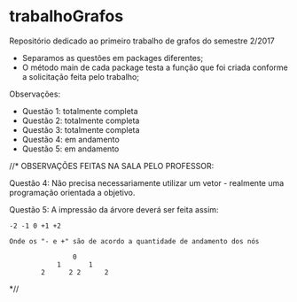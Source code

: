 # trabalhoGrafos

Repositório dedicado ao primeiro trabalho de grafos do semestre 2/2017

- Separamos as questões em packages diferentes;
- O método main de cada package testa a função que foi criada conforme a solicitação feita pelo trabalho;

Observações:
- Questão 1: totalmente completa
- Questão 2: totalmente completa
- Questão 3: totalmente completa
- Questão 4: em andamento
- Questão 5: em andamento

//*
OBSERVAÇÕES FEITAS NA SALA PELO PROFESSOR:

Questão 4:
	Não precisa necessariamente utilizar um vetor - realmente uma programação orientada a objetivo.

Questão 5:
	A impressão da árvore deverá ser feita assim:

	-2 -1 0 +1 +2

	Onde os "- e +" são de acordo a quantidade de andamento dos nós

					0	
				1		1
			2	   2 2		2
	
*//